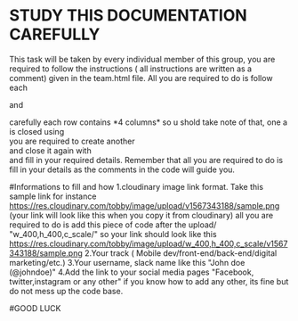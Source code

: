 # STUDY THIS DOCUMENTATION CAREFULLY

This task will be taken by every individual member of this group, you are required to follow the instructions ( all instructions are written as a comment) given in the team.html file.
All you are required to do is follow each <div class="row1"> and 
</div> carefully each row contains *4 columns* so u shold take note of that, one a <div class="row1"> is closed using </div> you are required to create another <div class="row1"> and close it again with </div> and fill in your required details. Remember that all you are required to do is fill in your details as the comments in the code will guide you.

 #Informations to fill and how
 1.cloudinary image link format. 
  Take this sample link for instance
  <https://res.cloudinary.com/tobby/image/upload/v1567343188/sample.png>  (your link will look like this when you copy it from cloudinary)
  all you are required to do is add this piece of code after the upload/  "w_400,h_400,c_scale/" so your link should look like this <https://res.cloudinary.com/tobby/image/upload/w_400,h_400,c_scale/v1567343188/sample.png>
 2.Your track ( Mobile dev/front-end/back-end/digital marketing/etc.)
 3.Your username, slack name like this "John doe (@johndoe)"
 4.Add the link to your social media pages "Facebook, twitter,instagram or any other" if you know how to add any other, its fine but do not mess up the code base.

 #GOOD LUCK

